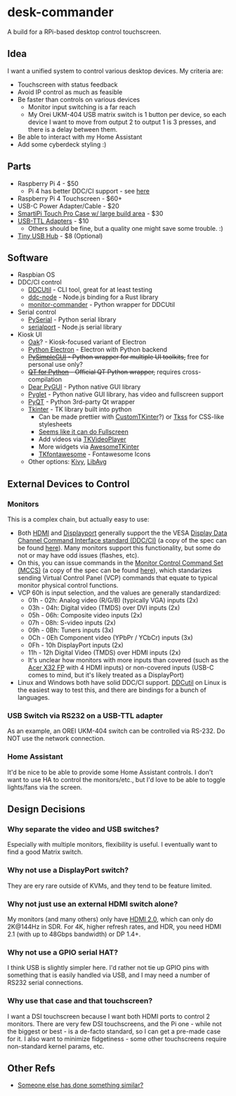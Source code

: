 # desk-commander
A build for a RPi-based desktop control touchscreen.

## Idea
I want a unified system to control various desktop devices. My criteria are:
- Touchscreen with status feedback
- Avoid IP control as much as feasible
- Be faster than controls on various devices
  - Monitor input switching is a far reach
  - My Orei UKM-404 USB matrix switch is 1 button per device, so each device I want to move from output 2 to output 1 is 3 presses, and there is a delay between them.
- Be able to interact with my Home Assistant
- Add some cyberdeck styling :)

## Parts
- Raspberry Pi 4 - $50
  - Pi 4 has better DDC/CI support - see [here](https://www.ddcutil.com/raspberry/)
- Raspberry Pi 4 Touchscreen - $60+
- USB-C Power Adapter/Cable - $20
- [SmartiPi Touch Pro Case w/ large build area](https://www.adafruit.com/product/4951) - $30
- [USB-TTL Adapters](https://www.adafruit.com/product/954) - $10
  - Others should be fine, but a quality one might save some trouble. :)
- [Tiny USB Hub](https://www.amazon.com/dp/B0BJZ753D9) - $8 (Optional)

## Software
- Raspbian OS
- DDC/CI control
  - [DDCUtil]([url](https://www.ddcutil.com/)) - CLI tool, great for at least testing
  - [ddc-node](https://github.com/ThalusA/ddc-node) - Node.js binding for a Rust library
  - [monitor-commander](https://pypi.org/project/monitor-commander/) - Python wrapper for DDCUtil
- Serial control
  - [PySerial](https://pypi.org/project/pyserial/) - Python serial library
  - [serialport](https://www.npmjs.com/package/serialport) - Node.js serial library
- Kiosk UI
  - [Oak](https://github.com/OakLabsInc/oak)? - Kiosk-focused variant of Electron
  - [Python Electron](https://github.com/fyears/electron-python-example) - Electron with Python backend
  - ~~[PySimpleGUI](https://www.pysimplegui.com/) - Python wrapper for multiple UI toolkits,~~ free for personal use only?
  - ~~[QT for Python](https://wiki.qt.io/Qt_for_Python) - Official QT Python wrapper,~~ requires cross-compilation
  - [Dear PyGUI](https://github.com/hoffstadt/DearPyGui) - Python native GUI library
  - [Pyglet](https://pyglet.org/) - Python native GUI library, has video and fullscreen support
  - [PyQT](https://riverbankcomputing.com/software/pyqt/intro) - Python 3rd-party Qt wrapper
  - [Tkinter](https://docs.python.org/3/library/tkinter.html#module-tkinter) - TK library built into python
    - Can be made prettier with [CustomTKinter](https://github.com/TomSchimansky/CustomTkinter)?) or [Tkss](https://pypi.org/project/tkstylesheet/) for CSS-like stylesheets
    - [Seems like it can do Fullscreen](https://stackoverflow.com/questions/7966119/display-fullscreen-mode-on-tkinter)
    - Add videos via [TKVideoPlayer](https://pypi.org/project/tkvideoplayer/)
    - More widgets via [AwesomeTKinter](https://pypi.org/project/AwesomeTkinter/)
    - [TKfontawesome](https://pypi.org/project/tkfontawesome/) - Fontawesome Icons
  - Other options: [Kivy](https://kivy.org/), [LibAvg](https://www.libavg.de/site/)

## External Devices to Control
### Monitors 
This is a complex chain, but actually easy to use:
- Both [HDMI](https://en.wikipedia.org/wiki/High-Definition_Multimedia_Interface) and [Displayport](https://en.wikipedia.org/wiki/DisplayPort) generally support the the VESA [Display Data Channel Command Interface standard (DDC/CI)](https://en.wikipedia.org/wiki/Display_Data_Channel#OS_support_for_DDC/CI) (a copy of the spec can be found [here](https://glenwing.github.io/docs/VESA-DDCCI-1.1.pdf)). Many monitors support this functionality, but some do not or may have odd issues (flashes, etc).
- On this, you can issue commands in the [Monitor Control Command Set (MCCS)](https://en.wikipedia.org/wiki/Monitor_Control_Command_Set) (a copy of the spec can be found [here](https://milek7.pl/ddcbacklight/mccs.pdf)), which standarizes sending Virtual Control Panel (VCP) commands that equate to typical monitor physical control functions.
- VCP 60h is input selection, and the values are generally standardized:
  - 01h - 02h: Analog video (R/G/B) (typically VGA) inputs (2x)
  - 03h - 04h:  Digital video (TMDS) over DVI inputs (2x)
  - 05h - 06h: Composite video inputs (2x)
  - 07h - 08h: S-video inputs (2x)
  - 09h - 0Bh: Tuners inputs (3x)
  - 0Ch - 0Eh Component video (YPbPr / YCbCr) inputs (3x)
  - 0Fh - 10h DisplayPort inputs (2x)
  - 11h - 12h Digital Video (TMDS) over HDMI inputs (2x)
  - It's unclear how monitors with more inputs than covered (such as the [Acer X32 FP](https://www.acer.com/us-en/predator/monitors/x32-fp) with 4 HDMI inputs) or non-covered inputs (USB-C comes to mind, but it's likely treated as a DisplayPort)
- Linux and Windows both have solid DDC/CI support. [DDCutil](https://www.ddcutil.com/) on Linux is the easiest way to test this, and there are bindings for a bunch of languages.

### USB Switch via RS232 on a USB-TTL adapter
As an example, an OREI UKM-404 switch can be controlled via RS-232. Do NOT use the network connection.

### Home Assistant
It'd be nice to be able to provide some Home Assistant controls. I don't want to use HA to control the monitors/etc., but I'd love to be able to toggle lights/fans via the screen.


## Design Decisions

### Why separate the video and USB switches?
Especially with multiple monitors, flexibility is useful. I eventually want to find a good Matrix switch.

### Why not use a DisplayPort switch?
They are ery rare outside of KVMs, and they tend to be feature limited.

### Why not just use an external HDMI switch alone?
My monitors (and many others) only have [HDMI 2.0](https://en.wikipedia.org/wiki/HDMI#Version_comparison), which can only do 2K@144Hz in SDR. For 4K, higher refresh rates, and HDR, you need HDMI 2.1 (with up to 48Gbps bandwidth) or DP 1.4+.

### Why not use a GPIO serial HAT?
I think USB is slightly simpler here. I'd rather not tie up GPIO pins with something that is easily handled via USB, and I may need a number of RS232 serial connections.

### Why use that case and that touchscreen?
I want a DSI touchscreen because I want both HDMI ports to control 2 monitors. There are very few DSI touchscreens, and the Pi one - while not the biggest or best - is a de-facto standard, so I can get a pre-made case for it. I also want to minimize fidgetiness - some other touchscreens require non-standard kernel params, etc.

## Other Refs
- [Someone else has done something similar?](https://news.ycombinator.com/item?id=31828755) 
